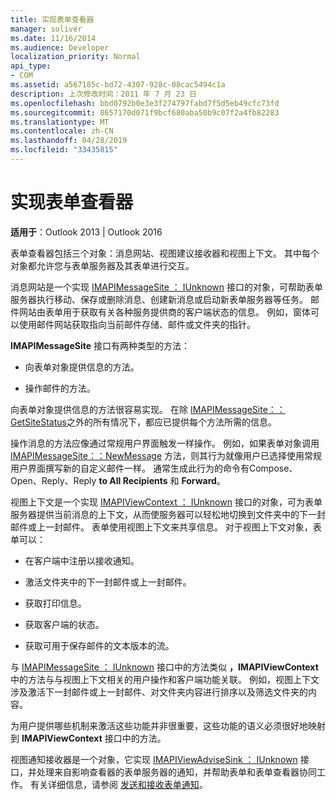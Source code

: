 ```yaml
---
title: 实现表单查看器
manager: soliver
ms.date: 11/16/2014
ms.audience: Developer
localization_priority: Normal
api_type:
- COM
ms.assetid: a567185c-bd72-4307-928c-08cac5494c1a
description: 上次修改时间：2011 年 7 月 23 日
ms.openlocfilehash: bbd0792b0e3e3f274797fabd7f5d5eb49cfc73fd
ms.sourcegitcommit: 8657170d071f9bcf680aba50b9c07f2a4fb82283
ms.translationtype: MT
ms.contentlocale: zh-CN
ms.lasthandoff: 04/28/2019
ms.locfileid: "33435815"
---
```

# <a name="implementing-a-form-viewer"></a>实现表单查看器

  
  
**适用于**：Outlook 2013 | Outlook 2016 
  
表单查看器包括三个对象：消息网站、视图建议接收器和视图上下文。 其中每个对象都允许您与表单服务器及其表单进行交互。
  
消息网站是一个实现 [IMAPIMessageSite ： IUnknown](imapimessagesiteiunknown.md) 接口的对象，可帮助表单服务器执行移动、保存或删除消息、创建新消息或启动新表单服务器等任务。 邮件网站由表单用于获取有关各种服务提供商的客户端状态的信息。 例如，窗体可以使用邮件网站获取指向当前邮件存储、邮件或文件夹的指针。 
  
**IMAPIMessageSite** 接口有两种类型的方法： 
  
- 向表单对象提供信息的方法。
    
- 操作邮件的方法。
    
向表单对象提供信息的方法很容易实现。 在除 [IMAPIMessageSite：：GetSiteStatus](imapimessagesite-getsitestatus.md)之外的所有情况下，都应已提供每个方法所需的信息。
  
操作消息的方法应像通过常规用户界面触发一样操作。 例如，如果表单对象调用 [IMAPIMessageSite：：NewMessage](imapimessagesite-newmessage.md) 方法，则其行为就像用户已选择使用常规用户界面撰写新的自定义邮件一样。 通常生成此行为的命令有Compose、Open、Reply、Reply **to All Recipients** 和 **Forward**。   
  
视图上下文是一个实现 [IMAPIViewContext ： IUnknown](imapiviewcontextiunknown.md) 接口的对象，可为表单服务器提供当前消息的上下文，从而使服务器可以轻松地切换到文件夹中的下一封邮件或上一封邮件。 表单使用视图上下文来共享信息。 对于视图上下文对象，表单可以： 
  
- 在客户端中注册以接收通知。
    
- 激活文件夹中的下一封邮件或上一封邮件。
    
- 获取打印信息。
    
- 获取客户端的状态。
    
- 获取可用于保存邮件的文本版本的流。
    
与 [IMAPIMessageSite ： IUnknown](imapimessagesiteiunknown.md) 接口中的方法类似 **，IMAPIViewContext** 中的方法与与视图上下文相关的用户操作和客户端功能关联。 例如，视图上下文涉及激活下一封邮件或上一封邮件、对文件夹内容进行排序以及筛选文件夹的内容。 
  
为用户提供哪些机制来激活这些功能并非很重要，这些功能的语义必须很好地映射到 **IMAPIViewContext** 接口中的方法。 
  
视图通知接收器是一个对象，它实现 [IMAPIViewAdviseSink ： IUnknown](imapiviewadvisesinkiunknown.md) 接口，并处理来自影响查看器的表单服务器的通知，并帮助表单和表单查看器协同工作。 有关详细信息，请参阅 [发送和接收表单通知](sending-and-receiving-form-notifications.md)。 
  

